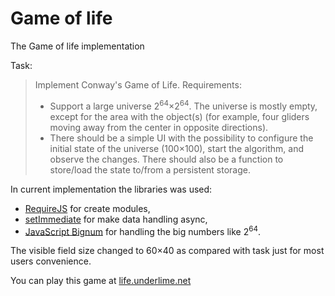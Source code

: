 Game of life
============

The Game of life implementation

Task:
>Implement Conway's Game of Life.
> Requirements:
> * Support a large universe 2<sup>64</sup>×2<sup>64</sup>. The universe is mostly empty, except for the area with the object(s) (for example, four gliders moving away from the center in opposite directions).
> * There should be a simple UI with the possibility to configure the initial state of the universe (100×100), start the algorithm, and observe the changes. There should also be a function to store/load the state to/from a persistent storage.

In current implementation the libraries was used:
 * [RequireJS](http://requirejs.org/) for create modules,
 * [setImmediate](https://github.com/YuzuJS/setImmediate) for make data handling async,
 * [JavaScript Bignum](https://github.com/jtobey/javascript-bignum) for handling the big numbers like 2<sup>64</sup>.

The visible field size changed to 60×40 as compared with task just for most users convenience.

You can play this game at [life.underlime.net](http://life.underlime.net/)
